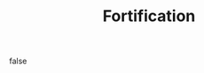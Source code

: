 ---
layout: photo
modal: true
thumb: https://csnapmediahost.github.io/assets1/Thumbs/Fortification.jpg
full: https://csnapmediahost.github.io/assets1/Render/Fortification.jpg
size: large
ar: landscape
body: false
title: "Fortification"
tags: man-made
---